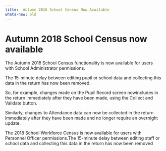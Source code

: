```yaml
---
title:  Autumn 2018 School Census Now Available
whats-new: old
---
```

# Autumn 2018 School Census now available

The Autumn 2018 School Census functionality is now available for users with School Administrator permissions.

The 15-minute delay between editing pupil or school data and collecting this data in the return has now been removed.

So, for example, changes made on the Pupil Record screen nowincludes in the return immediately after they have been made, using the Collect and Validate button.

Similarly, changes to Attendance data can now be collected in the return immediately after they have been made and no longer require an overnight update.

The 2018 School Workforce Census is now available for users with Personnel Officer permissions.The 15-minute delay between editing staff or school data and collecting this data in the return has now been removed